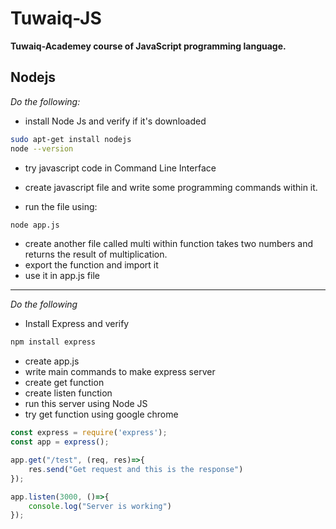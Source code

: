 # Tuwaiq-JS
**Tuwaiq-Academey course of JavaScript programming language.**

## Nodejs
*Do the following:*
- install Node Js and verify if it's downloaded
```bash
sudo apt-get install nodejs
node --version
```
- try javascript code in Command Line Interface 

- create javascript file and write some programming commands within it.
- run the file using:
```bash
node app.js
```
- create another file called multi within function takes two numbers and returns the result of multiplication.
- export the function and import it
- use it in app.js file
---
*Do the following*

- Install Express and verify
```bash
npm install express
```
- create app.js
- write main commands to make express server
- create get function
- create listen function 
- run this server using Node JS
- try get function using google chrome
```javascript
const express = require('express');
const app = express();

app.get("/test", (req, res)=>{
	res.send("Get request and this is the response")
});

app.listen(3000, ()=>{
	console.log("Server is working")
});
```
